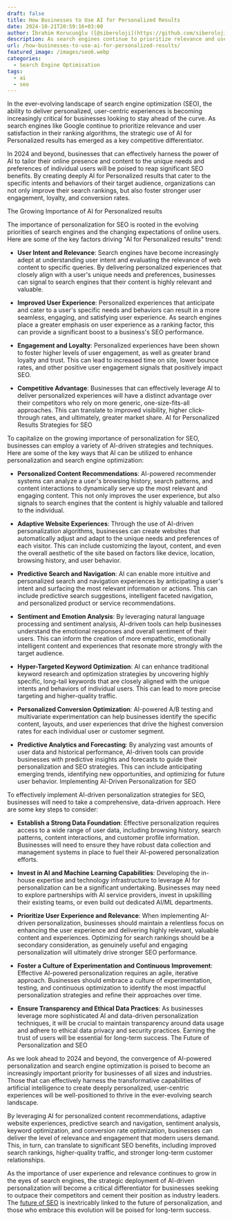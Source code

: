 ```yaml
---
draft: false
title: How Businesses to Use AI for Personalized Results
date: 2024-10-21T20:59:16+03:00
author: İbrahim Korucuoğlu ([@siberoloji](https://github.com/siberoloji))
description: As search engines continue to prioritize relevance and user satisfaction in their algorithms, the strategic use of AI for Personalized results has emerged as a key competitive differentiator.
url: /how-businesses-to-use-ai-for-personalized-results/
featured_image: /images/seo6.webp
categories:
  - Search Engine Optimisation
tags:
  - ai
  - seo
---
```

In the ever-evolving landscape of search engine optimization (SEO), the ability to deliver personalized, user-centric experiences is becoming increasingly critical for businesses looking to stay ahead of the curve. As search engines like Google continue to prioritize relevance and user satisfaction in their ranking algorithms, the strategic use of AI for Personalized results has emerged as a key competitive differentiator.

In 2024 and beyond, businesses that can effectively harness the power of AI to tailor their online presence and content to the unique needs and preferences of individual users will be poised to reap significant SEO benefits. By creating deeply AI for Personalized results that cater to the specific intents and behaviors of their target audience, organizations can not only improve their search rankings, but also foster stronger user engagement, loyalty, and conversion rates.

The Growing Importance of AI for Personalized results

The importance of personalization for SEO is rooted in the evolving priorities of search engines and the changing expectations of online users. Here are some of the key factors driving "AI for Personalized results" trend:
* **User Intent and Relevance**: Search engines have become increasingly adept at understanding user intent and evaluating the relevance of web content to specific queries. By delivering personalized experiences that closely align with a user's unique needs and preferences, businesses can signal to search engines that their content is highly relevant and valuable.

* **Improved User Experience**: Personalized experiences that anticipate and cater to a user's specific needs and behaviors can result in a more seamless, engaging, and satisfying user experience. As search engines place a greater emphasis on user experience as a ranking factor, this can provide a significant boost to a business's SEO performance.

* **Engagement and Loyalty**: Personalized experiences have been shown to foster higher levels of user engagement, as well as greater brand loyalty and trust. This can lead to increased time on site, lower bounce rates, and other positive user engagement signals that positively impact SEO.

* **Competitive Advantage**: Businesses that can effectively leverage AI to deliver personalized experiences will have a distinct advantage over their competitors who rely on more generic, one-size-fits-all approaches. This can translate to improved visibility, higher click-through rates, and ultimately, greater market share.
AI for Personalized Results Strategies for SEO

To capitalize on the growing importance of personalization for SEO, businesses can employ a variety of AI-driven strategies and techniques. Here are some of the key ways that AI can be utilized to enhance personalization and search engine optimization:
* **Personalized Content Recommendations**: AI-powered recommender systems can analyze a user's browsing history, search patterns, and content interactions to dynamically serve up the most relevant and engaging content. This not only improves the user experience, but also signals to search engines that the content is highly valuable and tailored to the individual.

* **Adaptive Website Experiences**: Through the use of AI-driven personalization algorithms, businesses can create websites that automatically adjust and adapt to the unique needs and preferences of each visitor. This can include customizing the layout, content, and even the overall aesthetic of the site based on factors like device, location, browsing history, and user behavior.

* **Predictive Search and Navigation**: AI can enable more intuitive and personalized search and navigation experiences by anticipating a user's intent and surfacing the most relevant information or actions. This can include predictive search suggestions, intelligent faceted navigation, and personalized product or service recommendations.

* **Sentiment and Emotion Analysis**: By leveraging natural language processing and sentiment analysis, AI-driven tools can help businesses understand the emotional responses and overall sentiment of their users. This can inform the creation of more empathetic, emotionally intelligent content and experiences that resonate more strongly with the target audience.

* **Hyper-Targeted Keyword Optimization**: AI can enhance traditional keyword research and optimization strategies by uncovering highly specific, long-tail keywords that are closely aligned with the unique intents and behaviors of individual users. This can lead to more precise targeting and higher-quality traffic.

* **Personalized Conversion Optimization**: AI-powered A/B testing and multivariate experimentation can help businesses identify the specific content, layouts, and user experiences that drive the highest conversion rates for each individual user or customer segment.

* **Predictive Analytics and Forecasting**: By analyzing vast amounts of user data and historical performance, AI-driven tools can provide businesses with predictive insights and forecasts to guide their personalization and SEO strategies. This can include anticipating emerging trends, identifying new opportunities, and optimizing for future user behavior.
Implementing AI-Driven Personalization for SEO

To effectively implement AI-driven personalization strategies for SEO, businesses will need to take a comprehensive, data-driven approach. Here are some key steps to consider:
* **Establish a Strong Data Foundation**: Effective personalization requires access to a wide range of user data, including browsing history, search patterns, content interactions, and customer profile information. Businesses will need to ensure they have robust data collection and management systems in place to fuel their AI-powered personalization efforts.

* **Invest in AI and Machine Learning Capabilities**: Developing the in-house expertise and technology infrastructure to leverage AI for personalization can be a significant undertaking. Businesses may need to explore partnerships with AI service providers, invest in upskilling their existing teams, or even build out dedicated AI/ML departments.

* **Prioritize User Experience and Relevance**: When implementing AI-driven personalization, businesses should maintain a relentless focus on enhancing the user experience and delivering highly relevant, valuable content and experiences. Optimizing for search rankings should be a secondary consideration, as genuinely useful and engaging personalization will ultimately drive stronger SEO performance.

* **Foster a Culture of Experimentation and Continuous Improvement**: Effective AI-powered personalization requires an agile, iterative approach. Businesses should embrace a culture of experimentation, testing, and continuous optimization to identify the most impactful personalization strategies and refine their approaches over time.

* **Ensure Transparency and Ethical Data Practices**: As businesses leverage more sophisticated AI and data-driven personalization techniques, it will be crucial to maintain transparency around data usage and adhere to ethical data privacy and security practices. Earning the trust of users will be essential for long-term success.
The Future of Personalization and SEO

As we look ahead to 2024 and beyond, the convergence of AI-powered personalization and search engine optimization is poised to become an increasingly important priority for businesses of all sizes and industries. Those that can effectively harness the transformative capabilities of artificial intelligence to create deeply personalized, user-centric experiences will be well-positioned to thrive in the ever-evolving search landscape.

By leveraging AI for personalized content recommendations, adaptive website experiences, predictive search and navigation, sentiment analysis, keyword optimization, and conversion rate optimization, businesses can deliver the level of relevance and engagement that modern users demand. This, in turn, can translate to significant SEO benefits, including improved search rankings, higher-quality traffic, and stronger long-term customer relationships.

As the importance of user experience and relevance continues to grow in the eyes of search engines, the strategic deployment of AI-driven personalization will become a critical differentiator for businesses seeking to outpace their competitors and cement their position as industry leaders. The <a href="https://www.siberoloji.com/key-trends-in-the-future-of-seo-in-2024/" target="_blank" rel="noopener" title="">future of SEO</a> is inextricably linked to the future of personalization, and those who embrace this evolution will be poised for long-term success.
